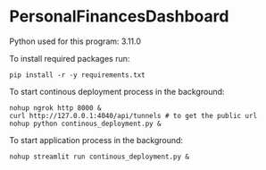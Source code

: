 # PersonalFinancesDashboard

Python used for this program: 3.11.0

To install required packages run:
```
pip install -r -y requirements.txt
```

To start continous deployment process in the background:
```
nohup ngrok http 8000 &
curl http://127.0.0.1:4040/api/tunnels # to get the public url
nohup python continous_deployment.py &
```

To start application process in the background:
```
nohup streamlit run continous_deployment.py &
```